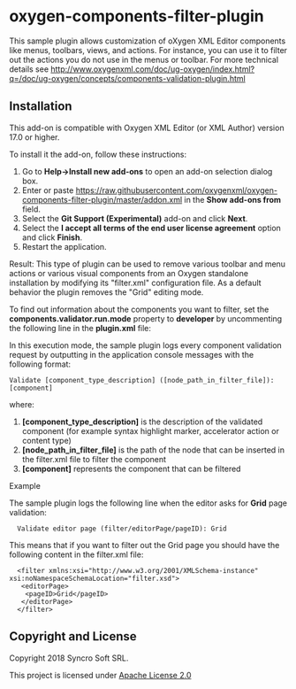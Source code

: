 # oxygen-components-filter-plugin
This sample plugin allows customization of oXygen XML Editor components like menus, toolbars, views, and actions. For instance, you can                 use it to filter out the actions you do not use in the menus or toolbar. For more technical details see http://www.oxygenxml.com/doc/ug-oxygen/index.html?q=/doc/ug-oxygen/concepts/components-validation-plugin.html

## Installation

This add-on is compatible with Oxygen XML Editor (or XML Author) version 17.0 or higher. 

To install it the add-on, follow these instructions:

1. Go to **Help->Install new add-ons** to open an add-on selection dialog box.
2. Enter or paste https://raw.githubusercontent.com/oxygenxml/oxygen-components-filter-plugin/master/addon.xml in the **Show add-ons from** field.
3. Select the **Git Support (Experimental)** add-on and click **Next**.
4. Select the **I accept all terms of the end user license agreement** option and click **Finish**.
5. Restart the application.

Result: 
This type of plugin can be used to remove various toolbar and menu actions or various visual components from an Oxygen standalone installation by modifying its "filter.xml" configuration file.
As a default behavior the plugin removes the "Grid" editing mode.

To find out information about the components you want to filter, set the **components.validator.run.mode** property to **developer** by uncommenting the following line in the **plugin.xml** file: **<property name="components.validator.run.mode" value="developer"/>**

In this execution mode, the sample plugin logs every component validation request by outputting in the application console messages with the following format:

    Validate [component_type_description] ([node_path_in_filter_file]): [component]
    
where:
   1. **[component_type_description]** is the description of the validated component (for example syntax highlight marker, accelerator action or content type)
   1. **[node_path_in_filter_file]** is the path of the node that can be inserted in the filter.xml file to filter the component
   1. **[component]** represents the component that can be filtered

Example

The sample plugin logs the following line when the editor asks for **Grid** page validation:

      Validate editor page (filter/editorPage/pageID): Grid
      
This means that if you want to filter out the Grid page you should have the following content in the filter.xml file:

      <filter xmlns:xsi="http://www.w3.org/2001/XMLSchema-instance" xsi:noNamespaceSchemaLocation="filter.xsd">
       <editorPage>
        <pageID>Grid</pageID>
       </editorPage> 
      </filter> 


Copyright and License
---------------------
Copyright 2018 Syncro Soft SRL.

This project is licensed under [Apache License 2.0](https://github.com/oxygenxml/oxygen-git-plugin/blob/master/LICENSE)

